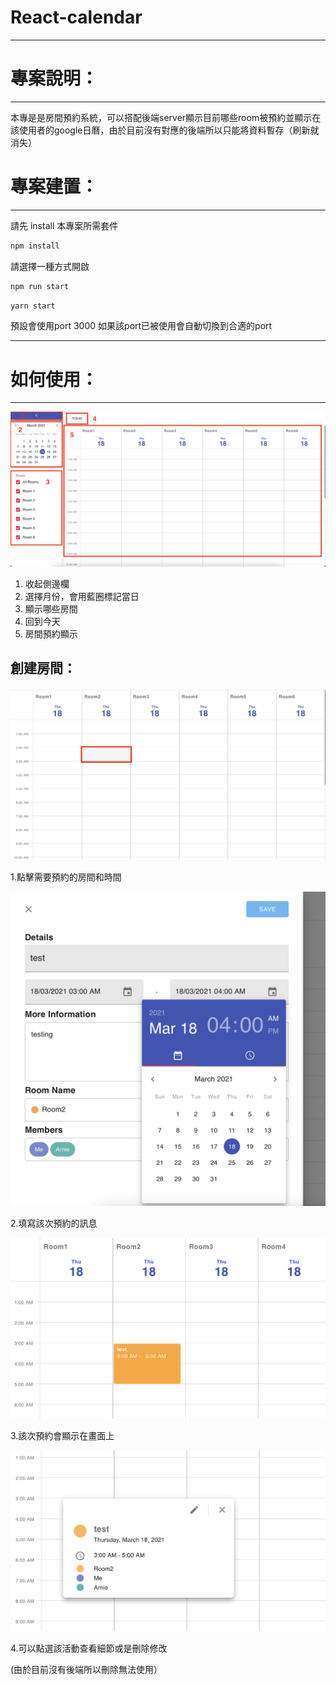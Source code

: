 # React-calendar

---

# 專案說明：

---

本專是是房間預約系統，可以搭配後端server顯示目前哪些room被預約並顯示在該使用者的google日曆，由於目前沒有對應的後端所以只能將資料暫存（刷新就消失）

# 專案建置：

---

請先 install 本專案所需套件

```jsx
npm install
```

請選擇一種方式開啟

```jsx
npm run start
```

```jsx
yarn start
```

預設會使用port 3000 如果該port已被使用會自動切換到合適的port

---

# 如何使用：

---

![readmeImg/Untitled.png](readmeImg/Untitled.png)

1. 收起側邊欄
2. 選擇月份，會用藍圈標記當日
3. 顯示哪些房間
4. 回到今天
5. 房間預約顯示

## 創建房間：

![readmeImg/Untitled%201.png](readmeImg/Untitled%201.png)

1.點擊需要預約的房間和時間

![readmeImg/Untitled%202.png](readmeImg/Untitled%202.png)

2.填寫該次預約的訊息

![readmeImg/Untitled%203.png](readmeImg/Untitled%203.png)

3.該次預約會顯示在畫面上

![readmeImg/Untitled%204.png](readmeImg/Untitled%204.png)

4.可以點選該活動查看細節或是刪除修改

(由於目前沒有後端所以刪除無法使用）